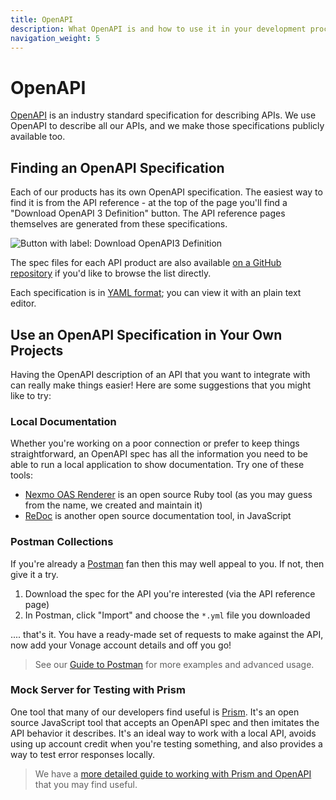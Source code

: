 ```yaml
---
title: OpenAPI
description: What OpenAPI is and how to use it in your development process
navigation_weight: 5
---
```


# OpenAPI

[OpenAPI](https://www.openapis.org/) is an industry standard specification for describing APIs. We use OpenAPI to describe all our APIs, and we make those specifications publicly available too.

## Finding an OpenAPI Specification

Each of our products has its own OpenAPI specification. The easiest way to find it is from the API reference - at the top of the page you'll find a "Download OpenAPI 3 Definition" button. The API reference pages themselves are generated from these specifications.

<img src="/images/download-openapi3-button.png" alt="Button with label: Download OpenAPI3 Definition" />

The spec files for each API product are also available [on a GitHub repository](https://github.com/nexmo/api-specification) if you'd like to browse the list directly.

Each specification is in [YAML format](https://en.wikipedia.org/wiki/YAML); you can view it with an plain text editor.

## Use an OpenAPI Specification in Your Own Projects

Having the OpenAPI description of an API that you want to integrate with can really make things easier! Here are some suggestions that you might like to try:

### Local Documentation

Whether you're working on a poor connection or prefer to keep things straightforward, an OpenAPI spec has all the information you need to be able to run a local application to show documentation. Try one of these tools:

* [Nexmo OAS Renderer](https://github.com/Nexmo/nexmo-oas-renderer) is an open source Ruby tool (as you may guess from the name, we created and maintain it)
* [ReDoc](https://github.com/Redocly/redoc) is another open source documentation tool, in JavaScript

### Postman Collections

If you're already a [Postman](https://www.postman.com/) fan then this may well appeal to you. If not, then give it a try.

1. Download the spec for the API you're interested (via the API reference page)
2. In Postman, click "Import" and choose the `*.yml` file you downloaded

.... that's it. You have a ready-made set of requests to make against the API, now add your Vonage account details and off you go!

> See our [Guide to Postman](/tools/postman) for more examples and advanced usage.

### Mock Server for Testing with Prism

One tool that many of our developers find useful is [Prism](https://stoplight.io/open-source/prism). It's an open source JavaScript tool that accepts an OpenAPI spec and then imitates the API behavior it describes. It's an ideal way to work with a local API, avoids using up account credit when you're testing something, and also provides a way to test error responses locally.

> We have a [more detailed guide to working with Prism and OpenAPI](/tools/prism) that you may find useful.
